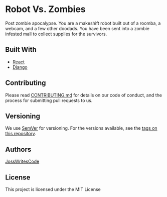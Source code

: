 # Robot Vs. Zombies

Post zombie apocalypse. You are a makeshift robot built out of a roomba, a webcam, and a few other doodads. You have been sent into a zombie infested mall to collect supplies for the survivors.

## Built With

- [React](https://reactjs.org/)
- [Django](https://creativecommons.org/)

## Contributing

Please read [CONTRIBUTING.md](CONTRIBUTING.md) for details on our code
of conduct, and the process for submitting pull requests to us.

## Versioning

We use [SemVer](http://semver.org/) for versioning. For the versions
available, see the [tags on this
repository](https://github.com/PurpleBooth/a-good-readme-template/tags).

## Authors

[JossWritesCode](https://github.com/JossWritesCode)

## License

This project is licensed under the MIT License
